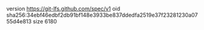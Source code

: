 version https://git-lfs.github.com/spec/v1
oid sha256:34ebf46edbf2db91bf148e3933be837ddedfa2519e37f23281230a0755d4e813
size 6180
